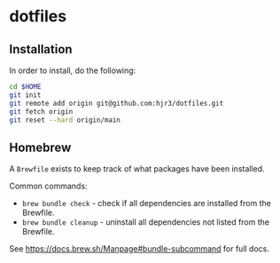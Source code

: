 # dotfiles

## Installation

In order to install, do the following:

```bash
cd $HOME
git init
git remote add origin git@github.com:hjr3/dotfiles.git
git fetch origin
git reset --hard origin/main
```

## Homebrew

A `Brewfile` exists to keep track of what packages have been installed.

Common commands:

- `brew bundle check` - check if all dependencies are installed from the Brewfile.
- `brew bundle cleanup` - uninstall all dependencies not listed from the Brewfile. 

See https://docs.brew.sh/Manpage#bundle-subcommand for full docs.
